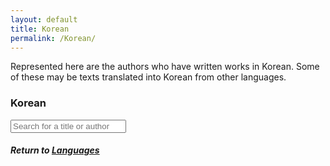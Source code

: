 ```yaml
---
layout: default
title: Korean
permalink: /Korean/
---
```


Represented here are the authors who have written works in Korean. Some of these may be texts translated into Korean from other languages.

<div class="individual_language">
<div class="background">
<div class="overlay">
<div class="row">
<div class="col-sm-1">
</div>
<div class="col-sm-10">
<div class="page_title"><h3>Korean</h3></div>

<html>

<body>
	<div class="container">
		<div class="input-group mb-3">
			<input id="search-box" type="text" class="form-control" placeholder="Search for a title or author">
		</div>
		<div>
 <h5>Return to <a href="{% link pages/languages.md %}">Languages</a></h5>
		</div>
		<div id="data-container" class="row">
		</div>
	</div>
<script>
		$( document ).ready(function() {
			//Set triggers
			$('#search-box').on('input', function (event) {
				showCategory(event.target.value);
			})
			//Populate page
			setTimeout(showCategory, 1000);
		});
		function showCategory (filter = "") {
			$('#data-container').html('');
			filter = filter.trim();
			$.getJSON("{{ site.baseurl }}/data/korean.json", function (data) {
				let cards = [];
				for (const [key, value] of Object.entries(data)) {
					if (filter == "" && value.length > 0) {
						for (i = 0; i < value.length; i++) {
							//Todo:
							cards.push({
								"flavorText" : value[i]["Title"],
								"subtitle" : value[i]["Author"],
								"translation" : (value[i]["Translation"] == "y" ? "Translation" : ""),
								"link" : key,
							});
						}
					} else {
						for (i = 0; i < value.length; i++) {
							//TODO: Search Translation
							if (value[i]["Title"].toLowerCase().includes(filter.toLowerCase()) || value[i]["Author"].toLowerCase().includes(filter.toLowerCase())) {
								//Todo:
								cards.push({
									"flavorText" : value[i]["Title"],
									"subtitle" : value[i]["Author"],
									"translation" : (value[i]["Translation"] == "y" ? "Translation" : ""),
									"link" : key,
								});
							}
						}
					}
				}
				//Show Cards
				for (i = 0; i < cards.length; i++) {
					$('#data-container').append(`
						<div class="card col-4">
							<div class="card-body">
								<h5 class="card-title">${cards[i].flavorText}</h5>
								<h6 class="card-subtitle mb-2 text-muted">${cards[i].subtitle}</h6>
								<h6 class="card-subtitle mb-2">${cards[i].translation}</h6>
								<a href="{{ site.baseurl }}/${cards[i].link}" class="card-link">More</a>
							</div>
						</div>
					`);
				}
			});
		}
	</script>
</body>
</html>
</div>
</div>
<div class="col-sm-1">
</div>
